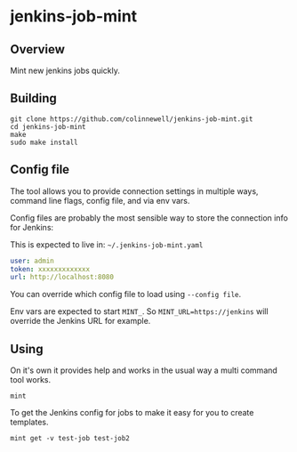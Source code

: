 # jenkins-job-mint

## Overview

Mint new jenkins jobs quickly.

## Building

	git clone https://github.com/colinnewell/jenkins-job-mint.git
	cd jenkins-job-mint
	make
	sudo make install

## Config file

The tool allows you to provide connection settings in multiple ways, command
line flags, config file, and via env vars.

Config files are probably the most sensible way to store the connection info
for Jenkins:

This is expected to live in: `~/.jenkins-job-mint.yaml`


```yaml
user: admin
token: xxxxxxxxxxxxx
url: http://localhost:8080
```

You can override which config file to load using `--config file`.

Env vars are expected to start `MINT_`.  So `MINT_URL=https://jenkins` will
override the Jenkins URL for example.

## Using

On it's own it provides help and works in the usual way a multi command tool
works.

    mint

To get the Jenkins config for jobs to make it easy for you to create templates.

    mint get -v test-job test-job2
